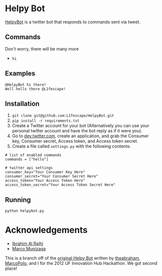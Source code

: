 # Helpy Bot

[HelpyBot](https://twitter.com/HelpyBot) is a twitter bot that responds to commands sent via tweet.

## Commands 
Don't worry, there will be many more

* `hi`


## Examples

    @HelpyBot hi there!
    Well hello there @L1fescape!

## Installation

1. `git clone git@github.com:L1fescape/HelpyBot.git`
2. `pip install -r requirements.txt`
3. Create a Twitter account for your bot (Alternatively you can use your personal twitter account and have the bot reply as if it were you).
4. Go to [dev.twitter.com](https://dev.twitter.com/), create an application, and grab the Consumer key, Consumer secret, Access token, and Access token secret.
5. Create a file called `settings.py` with the following contents:

<pre><code># list of enabled commands
commands = ["hello"]

# twitter api settings
consumer_key="Your Consumer Key Here"
consumer_secret="Your Consumer Secret Here"
access_token="Your Access Token Here"
access_token_secret="Your Access Token Secret Here"
</code></pre>

## Running

    python helpybot.py


# Acknowledgements

* [Ibrahim Al Rajhi](https://github.com/theabraham)
* [Marco Munizaga](https://github.com/MarcoPolo)

This is a branch off of the [original Helpy Bot](https://github.com/theabraham/Helpy-Bot) written by [theabraham](https://github.com/theabraham), [MarcoPolo](https://github.com/MarcoPolo), and I for the 2012 UF Innovation Hub Hackathon. We got second place! 

